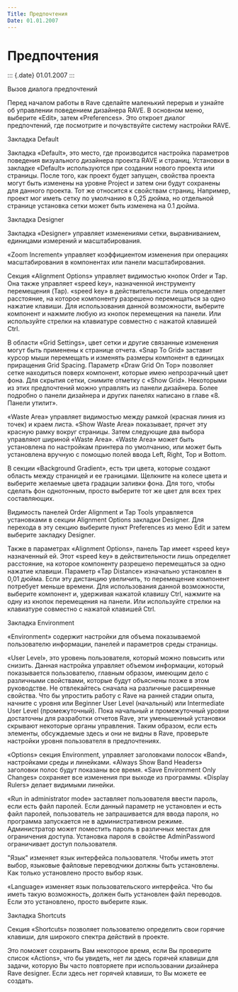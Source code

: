 ```yaml
---
Title: Предпочтения
Date: 01.01.2007
---
```



Предпочтения
============

::: {.date}
01.01.2007
:::

Вызов диалога предпочтений

Перед началом работы в Rave сделайте маленький перерыв и узнайте об
управлении поведением дизайнера RAVE. В основном меню, выберите «Edit»,
затем «Preferences». Это откроет диалог предпочтений, где посмотрите и
почувствуйте систему настройки RAVE.

Закладка Default

Закладка «Default», это место, где производится настройка параметров
поведения визуального дизайнера проекта RAVE и страниц. Установки в
закладке «Default» используются при создании нового проекта или
страницы. После того, как проект будет запущен, свойства проекта могут
быть изменены на уровне Project и затем они будут сохранены для данного
проекта. Тот же относится к свойствам страниц. Например, проект мог
иметь сетку по умолчанию в 0,25 дюйма, но отдельной странице установка
сетки может быть изменена на 0.1 дюйма.

Закладка Designer

Закладка «Designer» управляет изменениями сетки, выравниванием,
единицами измерений и масштабирования.

«Zoom Increment» управляет коэффициентом изменения при операциях
масштабирования в компонентах или панели масштабирования.

Секция «Alignment Options» управляет видимостью кнопок Order и Tap. Она
также управляет «speed key», назначенной инструменту перемещения (Tap).
«speed key» в действительности лишь определяет расстояние, на которое
компоненту разрешено перемещаться за одно нажатие клавиши. Для
использования данной возможности, выберите компонент и нажмите любую из
кнопок перемещения на панели. Или используйте стрелки на клавиатуре
совместно с нажатой клавишей Ctrl.

В области «Grid Settings», цвет сетки и другие связанные изменения могут
быть применены к странице отчета. «Snap To Grid» заставит курсор мыши
перемещать и изменять размеры компонент в единицах приращения Grid
Spacing. Параметр «Draw Grid On Top» позволяет сетке находиться поверх
компонент, которые имею непрозрачный цвет фона. Для скрытия сетки,
снимите отметку с «Show Grid». Некоторыми из этих предпочтений можно
управлять из панели дизайнера. Более подробно о панели дизайнера и
других панелях написано в главе «8. Панели утилит».

«Waste Area» управляет видимостью между рамкой (красная линия из точек)
и краем листа. «Show Waste Area» показывает, прячет эту красную рамку
вокруг страницы. Затем следующие два выбора управляют шириной «Waste
Area». «Waste Area» может быть установлена по настройкам принтера по
умолчанию, или может быть установлена вручную с помощью полей ввода
Left, Right, Top и Bottom.

В секции «Background Gradient», есть три цвета, которые создают область
между страницей и ее границами. Щелкните на колесе цвета и выберите
желаемые цвета градации заливки фона. Для того, чтобы сделать фон
однотонным, просто выберите тот же цвет для всех трех составляющих.

Видимость панелей Order Alignment и Tap Tools управляется установками в
секции Alignment Options закладки Designer. Для перехода в эту секцию
выберите пункт Preferences из меню Edit и затем выберите закладку
Designer.

Также в параметрах «Alignment Options», панель Tap имеет «speed key»
назначенный ей. Этот «speed key» в действительности лишь определяет
расстояние, на которое компоненту разрешено перемещаться за одно нажатие
клавиши. Параметр «Tap Distance» изначально установлен в 0,01 дюйма.
Если эту дистанцию увеличить, то перемещение компонент потребует меньше
времени. Для использования данной возможности, выберите компонент и,
удерживая нажатой клавишу Ctrl, нажмите на одну из кнопок перемещения на
панели. Или используйте стрелки на клавиатуре совместно с нажатой
клавишей Ctrl.

Закладка Environment

«Environment» содержит настройки для объема показываемой пользователю
информации, панелей и параметров среды страницы.

«User Level», это уровень пользователя, который можно повысить или
снизить. Данная настройка управляет объемом информации, который
показывается пользователю, главным образом, имеющим дело с различными
свойствами, которые будут объяснены позже в этом руководстве. Не
отвлекайтесь сначала на различные расширенные свойства. Что бы упростить
работу с Rave на ранней стадии опыта, начните с уровня или Beginner User
Level (начальный) или Intermediate User Level (промежуточный). Пока
начальный и промежуточный уровни достаточны для разработки отчетов Rave,
эти уменьшенный установки скрывают некоторые органы управления. Таким
образом, если есть элементы, обсуждаемые здесь и они не видны в Rave,
проверьте настройки уровня пользователя в предпочтениях.

«Options» секция Environment, управляет заголовками полосок «Band»,
настройками среды и линейками. «Always Show Band Headers» заголовки
полос будут показаны все время. «Save Environment Only Changes»
сохраняет все изменения при выходе из программы. «Display Rulers» делает
видимыми линейки.

«Run in administrator mode» заставляет пользователя ввести пароль, если
есть файл паролей. Если данный параметр не установлен и есть файл
паролей, пользователь не запрашивается для ввода пароля, но программа
запускается не в административном режиме. Администратор может поместить
пароль в различных местах для ограничения доступа. Установка пароля в
свойстве AdminPassword ограничивает доступ пользователя.

\"Язык\" изменяет язык интерфейса пользователя. Чтобы иметь этот выбор,
языковые файловые переводчики должны быть установлены. Как только
установлено просто выбор язык.

«Language» изменяет язык пользовательского интерфейса. Что бы иметь
такую возможность, должен быть установлен файл переводов. Если это
установлено, просто выберите язык.

Закладка Shortcuts

Секция «Shortcuts» позволяет пользователю определить свои горячие
клавиши, для широкого спектра действий в проекте.

Это поможет сохранить Вам некоторое время, если Вы проверите список
«Actions», что бы увидеть, нет ли здесь горячей клавиши для задачи,
которую Вы часто повторяете при использовании дизайнера Rave designer.
Если здесь нет горячей клавиши, то Вы можете ее создать.
